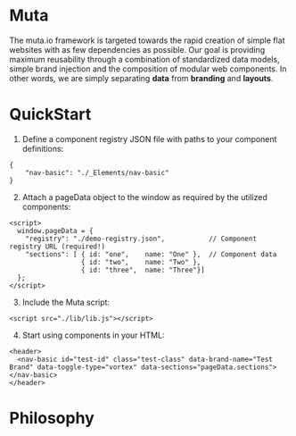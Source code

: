 # Muta

The muta.io framework is targeted towards the rapid creation of simple flat websites with as few dependencies as possible. Our goal is providing maximum reusability through a combination of standardized data models, simple brand injection and the composition of modular web components. In other words, we are simply separating **data** from **branding** and **layouts**.

# QuickStart
1. Define a component registry JSON file with paths to your component definitions:
```
{ 
	"nav-basic": "./_Elements/nav-basic"
}
```

2. Attach a pageData object to the window as required by the utilized components:
```
<script>
  window.pageData = {
    "registry": "./demo-registry.json",           // Component registry URL (required!)
    "sections": [ { id: "one",    name: "One" },  // Component data
                  { id: "two",    name: "Two" }, 
                  { id: "three",  name: "Three"}]
  };
</script>
```

3. Include the Muta script: 
```
<script src="./lib/lib.js"></script>
```

4. Start using components in your HTML: 
```
<header>
  <nav-basic id="test-id" class="test-class" data-brand-name="Test Brand" data-toggle-type="vortex" data-sections="pageData.sections"></nav-basic>
</header>
```

# Philosophy
